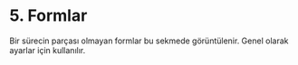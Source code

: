 # 5. Formlar
Bir sürecin parçası olmayan formlar bu sekmede görüntülenir. Genel olarak ayarlar için kullanılır.
